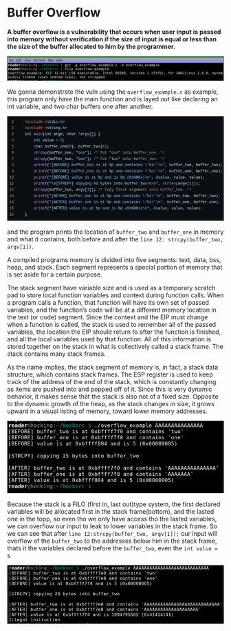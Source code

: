 # Buffer Overflow
**A buffer overflow is a vulnerability that occurs when user input is passed into memory without verification if the size of input is equal or less than the size of the buffer allocated to him by the programmer.**

![t](img/1.png)

We gonna demonstrate the vuln using the `overflow_example.c` as example, this program only have the main function and is layed out like declaring an int variable, and two char buffers one after another.

![t](img/uga.png)

and the program prints the location of `buffer_two` and `buffer_one` in memory and what it contains, both before and after the `line 12: strcpy(buffer_two, argv[1])`.

A compiled programs memory is divided into five segments: text, data, bss, heap, and stack. Each segment represents a special portion of memory that is set aside for a certain purpose.

The stack segment have variable size and is used as a temporary scratch
pad to store local function variables and context during function calls. When a program calls a function,
that function will have its own set of passed variables, and the function’s code
will be at a different memory location in the text (or code) segment. Since
the context and the EIP must change when a function is called, the stack is
used to remember all of the passed variables, the location the EIP should
return to after the function is finished, and all the local variables used by
that function. All of this information is stored together on the stack in what is
collectively called a stack frame. The stack contains many stack frames.

As the name implies, the stack segment of memory is, in fact, a stack data
structure, which contains stack frames. The ESP register is used to keep track
of the address of the end of the stack, which is constantly changing as items
are pushed into and popped off of it. Since this is very dynamic behavior, it
makes sense that the stack is also not of a fixed size. Opposite to the dynamic
growth of the heap, as the stack changes in size, it grows upward in a visual
listing of memory, toward lower memory addresses.

![t](img/2.png)

Because the stack is a FILO (first in, last out)type system, the first declared variables will be allocated first in the stack frame(bottom), and the lasted one in the topp, so even tho we only have access tho the lasted variables, we can overflow our input to leak to lower variables in the stack frame. So we can see that after `line 12:strcpy(buffer_two, argv[1]);` our input will overflow of the `buffer_two` to the addresses below him in the stack frame, thats it the variables declared before the `buffer_two`, even the `int value = 5` 

![t](img/5.png)

